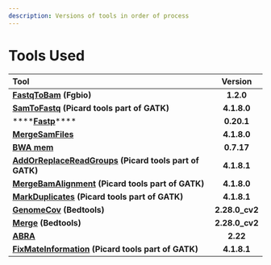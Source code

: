 ```yaml
---
description: Versions of tools in order of process
---
```


# Tools Used

| Tool | Version |
| :--- | :---: |
| [**FastqToBam**](https://github.com/msk-access/cwl-commandlinetools/tree/develop/fgbio_fastq_to_bam_1.2.0) **\(Fgbio\)** | **1.2.0** |
| [**SamToFastq**](https://github.com/msk-access/cwl-commandlinetools/tree/develop/gatk_sam_to_fastq_4.1.8.0) **\(Picard tools part of GATK\)** | **4.1.8.0** |
| \*\*\*\*[**Fastp**](https://github.com/msk-access/cwl-commandlinetools/tree/develop/fastp_0.20.1)\*\*\*\* | **0.20.1** |
| [**MergeSamFiles**](https://github.com/msk-access/cwl-commandlinetools/tree/develop/gatk_merge_sam_files_4.1.8.0) | **4.1.8.0** |
| [**BWA mem**](https://github.com/msk-access/cwl-commandlinetools/tree/develop/bwa_mem_0.7.17) | **0.7.17** |
| [**AddOrReplaceReadGroups**](https://github.com/msk-access/cwl-commandlinetools/tree/develop/picard_add_or_replace_read_groups_4.1.8.1) **\(Picard tools part of GATK\)** | **4.1.8.1** |
| [**MergeBamAlignment**](https://github.com/msk-access/cwl-commandlinetools/tree/develop/gatk_merge_bam_alignment_4.1.8.0) **\(Picard tools part of GATK\)** | **4.1.8.0** |
| [**MarkDuplicates**](https://github.com/msk-access/cwl-commandlinetools/tree/develop/picard_mark_duplicates_4.1.8.1) **\(Picard tools part of GATK\)** | **4.1.8.1** |
| [**GenomeCov**](https://github.com/msk-access/cwl-commandlinetools/tree/master/bedtools_genomecov_v2.28.0_cv2) **\(Bedtools\)** | **2.28.0\_cv2** |
| [**Merge**](https://github.com/msk-access/cwl-commandlinetools/tree/master/bedtools_merge_v2.28.0_cv2) **\(Bedtools\)** | **2.28.0\_cv2** |
| [**ABRA**](https://github.com/msk-access/cwl-commandlinetools/tree/develop/abra2_2.22) | **2.22** |
| [**FixMateInformation**](https://github.com/msk-access/cwl-commandlinetools/tree/develop/picard_fix_mate_information_4.1.8.1) **\(Picard tools part of GATK\)** | **4.1.8.1** |

